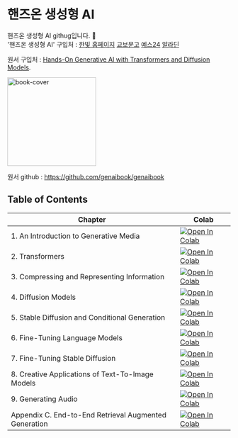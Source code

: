 # 핸즈온 생성형 AI  

핸즈온 생성형 AI githug입니다. 🤗   
'핸즈온 생성형 AI' 구입처 : [한빛 홈페이지](https://www.hanbit.co.kr/store/books/look.php?p_code=B4758668189)  [교보문고](https://product.kyobobook.co.kr/detail/S000216912493)  [예스24](https://www.yes24.com/product/goods/148025270)  [알라딘](https://www.aladin.co.kr/shop/wproduct.aspx?ItemId=366596768)  

원서 구입처 : [Hands-On Generative AI with Transformers and Diffusion Models](https://www.amazon.com/Hands-Generative-Transformers-Diffusion-Models/dp/1098149246). 

<img alt="book-cover" height=200 src="https://learning.oreilly.com/covers/urn:orm:book:9781098149239/400w/" id="book-cover"/>

원서 github : https://github.com/genaibook/genaibook  


## Table of Contents

| Chapter | Colab |
| --- | --- |
| 1. An Introduction to Generative Media | [![Open In Colab](https://colab.research.google.com/assets/colab-badge.svg)](https://colab.research.google.com/github/genaibook/genaibook/blob/main/01_introduction.ipynb) |
| 2. Transformers | [![Open In Colab](https://colab.research.google.com/assets/colab-badge.svg)](https://colab.research.google.com/github/genaibook/genaibook/blob/main/02_transformers.ipynb) |
| 3. Compressing and Representing Information | [![Open In Colab](https://colab.research.google.com/assets/colab-badge.svg)](https://colab.research.google.com/github/genaibook/genaibook/blob/main/03_compressing.ipynb) |
| 4. Diffusion Models | [![Open In Colab](https://colab.research.google.com/assets/colab-badge.svg)](https://colab.research.google.com/github/genaibook/genaibook/blob/main/04_diffusion.ipynb) |
| 5. Stable Diffusion and Conditional Generation | [![Open In Colab](https://colab.research.google.com/assets/colab-badge.svg)](https://colab.research.google.com/github/genaibook/genaibook/blob/main/05_stable_diffusion.ipynb) |
| 6. Fine-Tuning Language Models | [![Open In Colab](https://colab.research.google.com/assets/colab-badge.svg)](https://colab.research.google.com/github/genaibook/genaibook/blob/main/06_fine_tuning_language_models.ipynb) |
| 7. Fine-Tuning Stable Diffusion| [![Open In Colab](https://colab.research.google.com/assets/colab-badge.svg)](https://colab.research.google.com/github/genaibook/genaibook/blob/main/07_fine_tuning_diffusion.ipynb) |
| 8. Creative Applications of Text-To-Image Models | [![Open In Colab](https://colab.research.google.com/assets/colab-badge.svg)](https://colab.research.google.com/github/genaibook/genaibook/blob/main/08_creative_applications_of_t2i.ipynb) |
| 9. Generating Audio | [![Open In Colab](https://colab.research.google.com/assets/colab-badge.svg)](https://colab.research.google.com/github/genaibook/genaibook/blob/main/09_generating_audio.ipynb) |
| Appendix C. End-to-End Retrieval Augmented Generation | [![Open In Colab](https://colab.research.google.com/assets/colab-badge.svg)](https://colab.research.google.com/github/genaibook/genaibook/blob/main/13_rag.ipynb) |



















